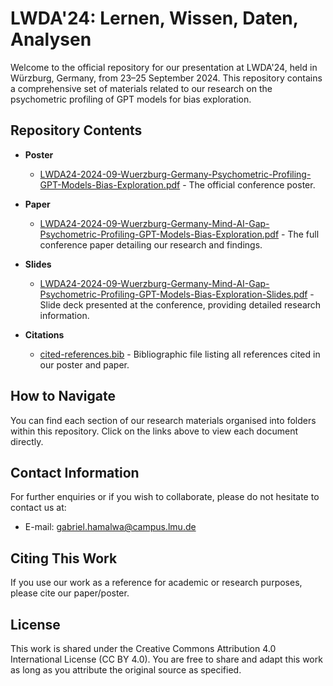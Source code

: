 
# LWDA'24: Lernen, Wissen, Daten, Analysen

Welcome to the official repository for our presentation at LWDA'24, held in Würzburg, Germany, from 23–25 September 2024. This repository contains a comprehensive set of materials related to our research on the psychometric profiling of GPT models for bias exploration.

## Repository Contents

- **Poster**
  - [LWDA24-2024-09-Wuerzburg-Germany-Psychometric-Profiling-GPT-Models-Bias-Exploration.pdf](./posters/LWDA24-2024-09-Wuerzburg-Germany-Psychometric-Profiling-GPT-Models-Bias-Exploration.pdf) - The official conference poster.

- **Paper**
  - [LWDA24-2024-09-Wuerzburg-Germany-Mind-AI-Gap-Psychometric-Profiling-GPT-Models-Bias-Exploration.pdf](./papers/LWDA24-2024-09-Wuerzburg-Germany-Mind-AI-Gap-Psychometric-Profiling-GPT-Models-Bias-Exploration.pdf) - The full conference paper detailing our research and findings.

- **Slides**
  - [LWDA24-2024-09-Wuerzburg-Germany-Mind-AI-Gap-Psychometric-Profiling-GPT-Models-Bias-Exploration-Slides.pdf](./slides/LWDA24-2024-09-Wuerzburg-Germany-Mind-AI-Gap-Psychometric-Profiling-GPT-Models-Bias-Exploration-Slides.pdf) - Slide deck presented at the conference, providing detailed research information.

- **Citations**
  - [cited-references.bib](./references/cited-references.bib) - Bibliographic file listing all references cited in our poster and paper.

## How to Navigate

You can find each section of our research materials organised into folders within this repository. Click on the links above to view each document directly.

## Contact Information

For further enquiries or if you wish to collaborate, please do not hesitate to contact us at:
- E-mail: [gabriel.hamalwa@campus.lmu.de](mailto:gabriel.hamalwa@campus.lmu.de)

## Citing This Work

If you use our work as a reference for academic or research purposes, please cite our paper/poster.

## License

This work is shared under the Creative Commons Attribution 4.0 International License (CC BY 4.0). You are free to share and adapt this work as long as you attribute the original source as specified.

